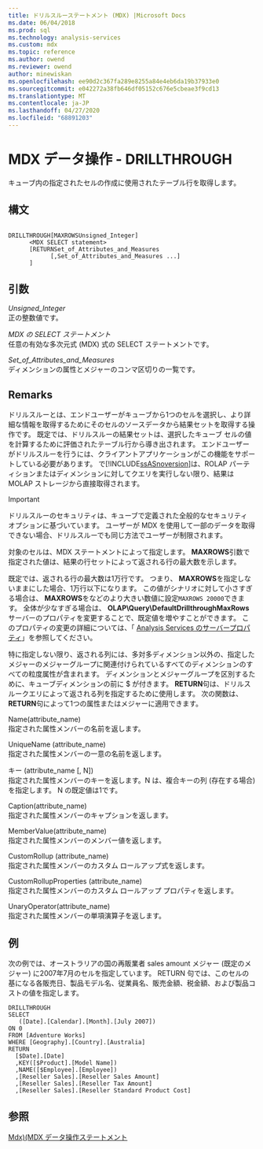 ```yaml
---
title: ドリルスルーステートメント (MDX) |Microsoft Docs
ms.date: 06/04/2018
ms.prod: sql
ms.technology: analysis-services
ms.custom: mdx
ms.topic: reference
ms.author: owend
ms.reviewer: owend
author: minewiskan
ms.openlocfilehash: ee90d2c367fa289e8255a84e4eb6da19b37933e0
ms.sourcegitcommit: e042272a38fb646df05152c676e5cbeae3f9cd13
ms.translationtype: MT
ms.contentlocale: ja-JP
ms.lasthandoff: 04/27/2020
ms.locfileid: "68891203"
---
```

# <a name="mdx-data-manipulation---drillthrough"></a>MDX データ操作 - DRILLTHROUGH


  キューブ内の指定されたセルの作成に使用されたテーブル行を取得します。  
  
## <a name="syntax"></a>構文  
  
```  
  
DRILLTHROUGH[MAXROWSUnsigned_Integer]   
      <MDX SELECT statement>   
      [RETURNSet_of_Attributes_and_Measures   
            [,Set_of_Attributes_and_Measures ...]  
      ]  
```  
  
## <a name="arguments"></a>引数  
 *Unsigned_Integer*  
 正の整数値です。  
  
 *MDX の SELECT ステートメント*  
 任意の有効な多次元式 (MDX) 式の SELECT ステートメントです。  
  
 *Set_of_Attributes_and_Measures*  
 ディメンションの属性とメジャーのコンマ区切りの一覧です。  
  
## <a name="remarks"></a>Remarks  
 ドリルスルーとは、エンドユーザーがキューブから1つのセルを選択し、より詳細な情報を取得するためにそのセルのソースデータから結果セットを取得する操作です。 既定では、ドリルスルーの結果セットは、選択したキューブ セルの値を計算するために評価されたテーブル行から導き出されます。 エンドユーザーがドリルスルーを行うには、クライアントアプリケーションがこの機能をサポートしている必要があります。 で[!INCLUDE[ssASnoversion](../includes/ssasnoversion-md.md)]は、ROLAP パーティションまたはディメンションに対してクエリを実行しない限り、結果は MOLAP ストレージから直接取得されます。  
  
> [!IMPORTANT]  
>  ドリルスルーのセキュリティは、キューブで定義された全般的なセキュリティ オプションに基づいています。 ユーザーが MDX を使用して一部のデータを取得できない場合、ドリルスルーでも同じ方法でユーザーが制限されます。  
  
 対象のセルは、MDX ステートメントによって指定します。 **MAXROWS**引数で指定された値は、結果の行セットによって返される行の最大数を示します。  
  
 既定では、返される行の最大数は1万行です。 つまり、 **MAXROWS**を指定しないままにした場合、1万行以下になります。 この値がシナリオに対して小さすぎる場合は、 **MAXROWS**をなどのより大きい数値に設定`MAXROWS 20000`できます。 全体が少なすぎる場合は、 **OLAP\Query\DefaultDrillthroughMaxRows**サーバーのプロパティを変更することで、既定値を増やすことができます。 このプロパティの変更の詳細については、「 [Analysis Services のサーバープロパティ](https://docs.microsoft.com/analysis-services/server-properties/server-properties-in-analysis-services)」を参照してください。  
  
 特に指定しない限り、返される列には、多対多ディメンション以外の、指定したメジャーのメジャーグループに関連付けられているすべてのディメンションのすべての粒度属性が含まれます。 ディメンションとメジャーグループを区別するために、キューブディメンションの前に $ が付きます。 **RETURN**句は、ドリルスルークエリによって返される列を指定するために使用します。 次の関数は、 **RETURN**句によって1つの属性またはメジャーに適用できます。  
  
 Name(attribute_name)  
 指定された属性メンバーの名前を返します。  
  
 UniqueName (attribute_name)  
 指定された属性メンバーの一意の名前を返します。  
  
 キー (attribute_name [, N])  
 指定された属性メンバーのキーを返します。N は、複合キーの列 (存在する場合) を指定します。 N の既定値は1です。  
  
 Caption(attribute_name)  
 指定された属性メンバーのキャプションを返します。  
  
 MemberValue(attribute_name)  
 指定された属性メンバーのメンバー値を返します。  
  
 CustomRollup (attribute_name)  
 指定された属性メンバーのカスタム ロールアップ式を返します。  
  
 CustomRollupProperties (attribute_name)  
 指定された属性メンバーのカスタム ロールアップ プロパティを返します。  
  
 UnaryOperator(attribute_name)  
 指定された属性メンバーの単項演算子を返します。  
  
## <a name="example"></a>例  
 次の例では、オーストラリアの国の再販業者 sales amount メジャー (既定のメジャー) に2007年7月のセルを指定しています。 RETURN 句では、このセルの基になる各販売日、製品モデル名、従業員名、販売金額、税金額、および製品コストの値を指定します。  
  
```  
DRILLTHROUGH  
SELECT  
   ([Date].[Calendar].[Month].[July 2007])  
ON 0   
FROM [Adventure Works]  
WHERE [Geography].[Country].[Australia]  
RETURN   
  [$Date].[Date]  
  ,KEY([$Product].[Model Name])  
  ,NAME([$Employee].[Employee])  
  ,[Reseller Sales].[Reseller Sales Amount]  
  ,[Reseller Sales].[Reseller Tax Amount]  
  ,[Reseller Sales].[Reseller Standard Product Cost]  
```  
  
## <a name="see-also"></a>参照  
 [Mdx&#41;&#40;MDX データ操作ステートメント](../mdx/mdx-data-manipulation-statements-mdx.md)  
  
  
